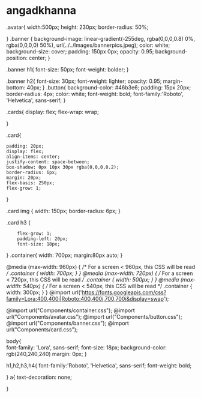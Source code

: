 # angadkhanna
.avatar{
	width:500px;
	height: 230px;
	border-radius: 50%;

}
.banner {
	background-image: linear-gradient(-255deg, rgba(0,0,0,0.8) 0%, rgba(0,0,0,0) 50%),  url(../../Images/bannerpics.jpeg);
	color: white;
	background-size: cover;
	padding: 150px 0px;
	opacity: 0.95;
	background-position: center;
}

.banner h1{
	font-size: 50px;
	font-weight: bolder;
}

.banner h2{
	font-size: 30px;
	font-weight: lighter;
	opacity: 0.95;
	margin-bottom: 40px;
}
.button{
	background-color: #46b3e6;
	padding: 15px 20px;
	border-radius: 4px;
	color: white;
	font-weight: bold;
	font-family:'Roboto', 'Helvetica', sans-serif;
}




.cards{
		display: flex;
		flex-wrap: wrap;

}

.card{

	padding: 20px;
	display: flex;
	align-items: center;
	justify-content: space-between;
	box-shadow: 0px 10px 30px rgba(0,0,0,0.2);
	border-radius: 6px;
	margin: 20px;
	flex-basis: 250px;
	flex-grow: 1;

}

.card img	{
	width: 150px;
	border-radius: 6px;
}

.card h3	{

		flex-grow: 1;
		padding-left: 20px;
		font-size: 18px;

}
.container{
  width: 700px;
  margin:80px auto;
}

@media (max-width: 960px) {
  /* For a screen < 960px, this CSS will be read */
  .container {
    width: 700px;
  }
}
@media (max-width: 720px) {
  /* For a screen < 720px, this CSS will be read */
  .container {
    width: 500px;
  }
}
@media (max-width: 540px) {
  /* For a screen < 540px, this CSS will be read */
  .container {
    width: 300px;
  }
}
@import url('https://fonts.googleapis.com/css?family=Lora:400,400i|Roboto:400,400i,700,700i&display=swap');

@import url("Components/container.css");
@import url("Components/avatar.css");
@import url("Components/button.css");
@import url("Components/banner.css");
@import url("Components/card.css");

body{	
	font-family: 'Lora', sans-serif;
	font-size: 18px;
	background-color: rgb(240,240,240)
	margin: 0px;
	}

h1,h2,h3,h4{
	font-family:'Roboto', 'Helvetica', sans-serif;
	font-weight: bold;

}
a{
	text-decoration: none;
	
}
